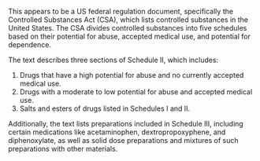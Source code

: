 This appears to be a US federal regulation document, specifically the Controlled Substances Act (CSA), which lists controlled substances in the United States. The CSA divides controlled substances into five schedules based on their potential for abuse, accepted medical use, and potential for dependence.

The text describes three sections of Schedule II, which includes:

1. Drugs that have a high potential for abuse and no currently accepted medical use.
2. Drugs with a moderate to low potential for abuse and accepted medical use.
3. Salts and esters of drugs listed in Schedules I and II.

Additionally, the text lists preparations included in Schedule III, including certain medications like acetaminophen, dextropropoxyphene, and diphenoxylate, as well as solid dose preparations and mixtures of such preparations with other materials.